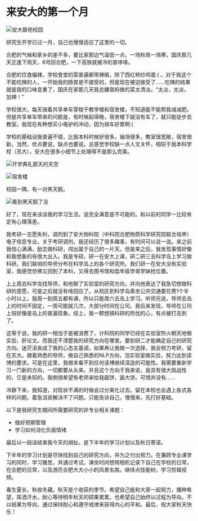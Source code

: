 # 来安大的第一个月

![安大磬苑校园](https://gitee.com/shuming9886/pic-go/raw/master/img/2020-10-10-01.jpg)

研究生开学已过一月，自己也慢慢适应了这里的一切。

合肥的气候和家乡的差不多，要比家那边气温低一点。一场秋雨一场寒，国庆那几天正逢下雨天，6号回合肥，一下高铁就被冷的直哆嗦。

合肥的饮食偏辣，学校食堂的菜普遍都带辣椒，除了西红柿炒鸡蛋:( 。对于我这个不能吃辣的人，一开始我的肠胃是不接受的，但是现在被迫接受了......吃辣的结果就是我的口味变重了，国庆在家那几天我总嫌我妈做的菜太清淡。“太淡，太淡，加辣！”

学校很大，每天骑着共享单车穿梭于教学楼和宿舍楼，不知道能不能帮我减减肥。但是共享单车带来的问题是，有时候起得晚，宿舍楼下就没有车了，就只能徒步去教室。我现在有种想买小电驴的冲动，因为骑车好累啊:(

学校的基础设施普遍不错，比我本科时候好很多。操场很多，教室很宽敞，宿舍很新。当然，优点要说，缺点也要说。总感觉学校缺一点人文关怀，相较于我本科学校（苏大），安大在很多小细节上处理得不是那么完美。

![开学典礼那天的天空](https://gitee.com/shuming9886/pic-go/raw/master/img/2020-10-10-03.jpg)



![宿舍楼](https://gitee.com/shuming9886/pic-go/raw/master/img/2020-10-10-04.jpg)

校园一隅，有一对黑天鹅。

![看到黑天鹅了没](https://gitee.com/shuming9886/pic-go/raw/master/img/2020-10-10-05.jpg)

好了，现在来谈谈我的学习生活。说完全满意是不可能的。和以前的同学一比较肯定有心理落差。

我考研一志愿失利，调剂到了安大物科院（中科院合肥物质科学研究院联合培养）电子信息专业。关于考研调剂，我还经历了很多趣事，有时间可以说一说。来之前我信心满满，励志做科研，闯出属于自己的一片天。但是来之后，我发现事情好像和我想象的有很大出入。我是专硕，研一在安大上课，研二研三去科学岛上学习做科研。我们联培的导师分布在科学岛上的各个研究所。我们研一在安大没有实验室，我感觉仿佛又回到了本科，又得去图书馆和低年级学弟学妹抢位置。

上上周去科学岛找导师，和他聊了实验室的研究方向，并向他表达了我急切想做科研的意愿，可是之后就没有啥回应了。从校区到科学岛乘坐公共交通要花费1个半小时以上。我周一到周五都有课，所以只能周六去岛上学习。听师兄说，导师去岛上的时间不固定，一周可能就几次，大部分时间在公司。我后来发现，导师在公司上班好像是岛上的普遍现象。综上，我一颗想搞科研的热忱的心，有点被打击到了。

这等于说，我的研一相当于是被浪费了，计科院的同学已经在实验室热火朝天地做实验，肝论文。而我还不清楚我的研究方向在哪里。要到研二才能确定自己的研究方向。迷茫沮丧成了我的心态主基调，如果再让我做一次选择，我会努力考研，留在苏大。跟着熟悉的导师，做自己熟悉的NLP方向，泡实验室做实验，努力达到读博的要求。可是在这里，我根本看不到任何读博继续深造的可能性。我需要重新学习一门新的方向，一切都要从头来。并且这个方向于我来说，是具有很大挑战性的，它是未知的。我倒很希望有老师来给我画饼，画大饼。可惜并没有......

冷静下来，我知道，对现状不满的时候会过分美化过去。留在本校也会遇上各式各样的问题。着急沮丧解决不了问题。只能告诉自己，慢慢来，先打好基础。

以下是我研究生期间所需要研究的非专业相关课题：

- 做好预期管理
- 学习如何消化负面情绪

最后以一段话结束我今天的胡扯。是下半年的学习计划以及秋日寄语。

下半年的学习计划是尽快找到自己的研究方向，并为之付出努力。在兼顾专业课学习的同时，学习雅思，并通过考试。课余时间想用相机记录下自己在学校的日常，在合肥的日常，以及游历合肥大大小小的风景名胜。继续点技能树，学习剪辑视频。

春生夏长，秋收冬藏。秋天是个收获的季节。希望自己能和大家一起努力，播种希望，挥洒汗水，耐心等待明年秋天的硕果累累。也希望自己始终以过程为导向，不以结果为导向，通过保持耐心和遵守戒律来获得内心的平和。最后，祝大家秋天快乐！